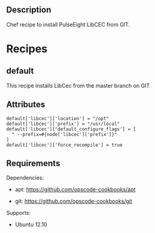 Description
-----------
Chef recipe to install PulseEight LibCEC from GIT.

Recipes
=======
default
-------
This recipe installs LibCec from the master branch on GIT

Attributes
----------

    default['libcec']['location'] = "/opt"
    default['libcec']['prefix'] = "/usr/local"
    default['libcec']['default_configure_flags'] = [
      " --prefix=#{node['libcec']['prefix']}"
    ]
    default['libcec']['force_recompile'] = true

Requirements
------------

Dependencies: 

* apt: https://github.com/opscode-cookbooks/apt

* git: https://github.com/opscode-cookbooks/git

Supports:

* Ubuntu 12.10